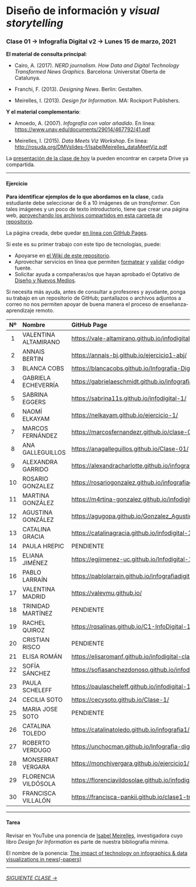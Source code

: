 # Diseño de información y *visual storytelling*

### Clase 01 → Infografía Digital v2 → Lunes 15 de marzo, 2021

**El material de consulta principal**:
 
- Cairo, A. (2017). *NERD journalism. How Data and Digital Technology Transformed News Graphics*. Barcelona: Universitat Oberta de Catalunya.

- Franchi, F. (2013). *Designing News*. Berlin: Gestalten.

- Meirelles, I. (2013). *Design for Information*. MA: Rockport Publishers.

**Y el material complementario**:

- Amoedo, A. (2007). *Infografía con valor añadido*. En línea: https://www.unav.edu/documents/29014/467792/41.pdf 

- Meirelles, I. (2015). *Data Meets Viz Workshop*. En línea: http://rosuda.org/DMVslides-f/IsabelMeirelles_dataMeetViz.pdf

La [presentación de la clase de hoy](https://docs.google.com/presentation/d/1j5rebTgSjs-YujZl2FtuM5mGCjnl-ABb6zsDhUxTCkE/edit?usp=sharing) la pueden encontrar en carpeta Drive ya compartida.

- - - - - - - 

#### Ejercicio

**Para identificar ejemplos de lo que abordamos en la clase**, cada estudiante debe seleccionar de 6 a 10 imágenes de un *transformer*. Con tales imágenes y un poco de texto introductorio, tiene que crear una página web, [aprovechando los archivos compartidos en esta carpeta de repositorio](https://profesorfaco.github.io/dno075-2021-1/clase-01/). 

La página creada, debe quedar [en línea con GitHub Pages](https://docs.github.com/es/github/working-with-github-pages/configuring-a-publishing-source-for-your-github-pages-site).

Si este es su primer trabajo con este tipo de tecnologías, puede:

- Apoyarse en [el Wiki de este repositorio](https://github.com/profesorfaco/dno075-2021-1/wiki). 
- Aprovechar servicios en línea que permiten [formatear](https://webformatter.com/html) y [validar](https://validator.w3.org/) código fuente.
- Solicitar ayuda a compañeras/os que hayan aprobado el Optativo de [Diseño y Nuevos Medios](https://github.com/profesorfaco/dno037-2020/).

Si necesita más ayuda, antes de consultar a profesores y ayudante, ponga su trabajo en un repositorio de GitHub; pantallazos o archivos adjuntos a correo no nos permiten apoyar de buena manera el proceso de enseñanza-aprendizaje remoto.

| Nº | Nombre  | GitHub Page |
|:---:|:--------|:-------------|
| 1 | VALENTINA ALTAMIRANO | 	https://vale-altamirano.github.io/infodigital-clase1/ |
| 2 | ANNAIS BERTIN	| https://annais-bj.github.io/ejercicio1-abj/ |
| 3 | BLANCA COBS | https://blancacobs.github.io/Infografia-Digital-1/ |
| 4 | GABRIELA ECHEVERRÍA	| https://gabrielaeschmidt.github.io/infografia.digital-1/ |
| 5 | SABRINA EGGERS	 | https://sabrina11s.github.io/infodigital-1/ | 
| 6 | NAOMÍ ELKAYAM |	 https://nelkayam.github.io/ejercicio-1/ |
| 7 | MARCOS FERNÁNDEZ | https://marcosfernandezr.github.io/clase-01/ |
| 8 | ANA GALLEGUILLOS |	 https://anagalleguillos.github.io/Clase-01/ | 
| 9 | ALEXANDRA GARRIDO | https://alexandracharlotte.github.io/infografiadigital-clase1/ | 
| 10 | ROSARIO GONZALEZ | https://rosariogonzalez.github.io/infografiadigital-1/ |		
| 11 | MARTINA GONZÁLEZ | https://m4rtina-gonzalez.github.io/infodigital-1/ |
| 12 | AGUSTINA GONZÁLEZ	 | https://agugopa.github.io/Gonzalez_Agustina_trabajo_en_clases_1/ | 
| 13 | CATALINA GRACIA | https://catalinagracia.github.io/infodigital-1/ |
| 14 | PAULA HREPIC | PENDIENTE | 		
| 15 | ELIANA JIMÉNEZ | https://egjimenez-uc.github.io/Infodigital-1/ | 
| 16 | PABLO LARRAÍN | https://pablolarrain.github.io/infografiadigital01/ | 
| 17 | VALENTINA MADRID | https://valevmu.github.io/ |  
| 18 | TRINIDAD MARTÍNEZ | PENDIENTE |  
| 19 | RACHEL QUIROZ | https://rqsalinas.github.io/C1-InfoDigital-15.03.2021/ | 
| 20 | CRISTIAN RISCO | PENDIENTE |  	
| 21 | ELISA ROMÁN | https://elisaromanf.github.io/infodigital-clase01/ |  
| 22 | SOFÍA SÁNCHEZ | https://sofiasanchezdonoso.github.io/infodigital1/ |
| 23 | PAULA SCHELEFF	| https://paulascheleff.github.io/infodigital-1/ |  	
| 24 | CECILIA SOTO	| https://cecysoto.github.io/Clase-1/ |
| 25 | MARIA JOSE SOTO	| PENDIENTE |
| 26 | CATALINA TOLEDO | https://catalinatoledo.github.io/infografia1/ |
| 27 | ROBERTO VERDUGO | https://unchocman.github.io/Infografia-digital/ |  
| 28 | MONSERRAT VERGARA | https://monchivergara.github.io/ejercicio1/ |  	
| 29 | FLORENCIA VILDÓSOLA | https://florenciavildosolae.github.io/infodigital1/ | 
| 30 | FRANCISCA VILLALÓN | https://francisca-pankii.github.io/clase1-transformer/ |  

- - - - - - - 

#### Tarea

Revisar en YouTube una ponencia de [Isabel Meirelles](http://isabelmeirelles.com/), investigadora cuyo libro *Design for Information* es parte de nuestra bibliografía mínima.

El nombre de la ponencia: [The impact of technology on infographics & data visualizations in news(-papers)](https://youtu.be/Nb0HfCj1C7Q)

- - - - - - -

###### [SIGUIENTE CLASE →](https://github.com/profesorfaco/dno075-2021-1/tree/main/clase-02)
